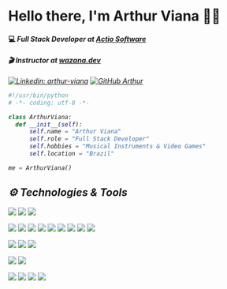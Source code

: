 # Hello there, I'm Arthur Viana 👋🏾

#### <p>💻 <em>Full Stack Developer at <a href="https://actiosoftware.com">Actio Software</a></p>

#### <p>🎬 <em>Instructor at <a href="https://www.wazana.dev">wazana.dev</a></p>
 
[![Linkedin: arthur-viana](https://img.shields.io/badge/-Arthur%20Viana-blue?style=flat-square&logo=Linkedin&logoColor=white&link=https://www.linkedin.com/in/arthur-viana/)](https://www.linkedin.com/in/arthur-viana/)
[![GitHub Arthur](https://img.shields.io/github/followers/VianaArthur?label=follow&style=social)](https://github.com/VianaArthur)

```python
#!/usr/bin/python
# -*- coding: utf-8 -*-

class ArthurViana:
  def __init__(self):
      self.name = "Arthur Viana"
      self.role = "Full Stack Developer"
      self.hobbies = "Musical Instruments & Video Games"
      self.location = "Brazil"

me = ArthurViana()
```

 ## ⚙️ Technologies & Tools
![](https://img.shields.io/badge/OS-macOS-informational?style=flat&logo=apple&logoColor=white&color=107896)
![](https://img.shields.io/badge/OS-Windows-informational?style=flat&logo=windows&logoColor=white&color=107896)
![](https://img.shields.io/badge/Editor-VS_Code-informational?style=flat&logo=visual-studio-code&logoColor=white&color=107896)

![](https://img.shields.io/badge/Front--end-React-informational?style=flat&logo=react&logoColor=white&color=107896)
![](https://img.shields.io/badge/Front--end-Next.js-informational?style=flat&logo=next-dot-js&logoColor=white&color=107896)
![](https://img.shields.io/badge/Front--end-JavaScript-informational?style=flat&logo=javascript&logoColor=white&color=107896)
![](https://img.shields.io/badge/Front--end-HTML5-informational?style=flat&logo=html5&logoColor=white&color=107896)
![](https://img.shields.io/badge/Front--end-CSS3-informational?style=flat&logo=css3&logoColor=white&color=107896)
![](https://img.shields.io/badge/Front--end-Sass-informational?style=flat&logo=sass&logoColor=white&color=107896)
![](https://img.shields.io/badge/Front--end-Bootstrap-informational?style=flat&logo=bootstrap&logoColor=white&color=107896)
![](https://img.shields.io/badge/Front--end-Tailwind%20CSS-informational?style=flat&logo=tailwind-css&logoColor=white&color=107896)
![](https://img.shields.io/badge/Front--end-styled--components-informational?style=flat&logo=styled-components&logoColor=white&color=107896)

![](https://img.shields.io/badge/Back--end-.NET-informational?style=flat&logo=dot-net&logoColor=white&color=107896)
![](https://img.shields.io/badge/Back--end-C%23-informational?style=flat&logo=c-sharp&logoColor=white&color=107896)
![](https://img.shields.io/badge/Back--end-Python-informational?style=flat&logo=python&logoColor=white&color=107896)

![](https://img.shields.io/badge/Database-Microsoft%20SQL%20Server-informational?style=flat&logo=microsoft-sql-server&logoColor=white&color=107896)
![](https://img.shields.io/badge/Database-Oracle%20SQL-informational?style=flat&logo=oracle&logoColor=white&color=107896)
  
![](https://img.shields.io/badge/Git-Command%20Line-informational?style=flat&logo=git&logoColor=white&color=107896)
![](https://img.shields.io/badge/Git-GitHub-informational?style=flat&logo=github&logoColor=white&color=107896)
![](https://img.shields.io/badge/Git-Bitbucket-informational?style=flat&logo=bitbucket&logoColor=white&color=107896)
![](https://img.shields.io/badge/Git-GitKraken-informational?style=flat&logo=gitkraken&logoColor=white&color=107896)
